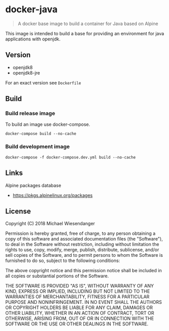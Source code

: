 # docker-java

> A docker base image to build a container for Java based on Alpine

This image is intended to build a base for providing an environment for java applications with openjdk.

## Version

* openjdk8
* openjdk8-jre

For an exact version see `Dockerfile`

## Build

### Build release image

To build an image use docker-compose.

```
docker-compose build --no-cache
```

### Build development image

```
docker-compose -f docker-compose.dev.yml build --no-cache
```

## Links

Alpine packages database
- https://pkgs.alpinelinux.org/packages

## License

Copyright (C) 2018 Michael Wiesendanger

Permission is hereby granted, free of charge, to any person obtaining
a copy of this software and associated documentation files (the
"Software"), to deal in the Software without restriction, including
without limitation the rights to use, copy, modify, merge, publish,
distribute, sublicense, and/or sell copies of the Software, and to
permit persons to whom the Software is furnished to do so, subject to
the following conditions:

The above copyright notice and this permission notice shall be
included in all copies or substantial portions of the Software.

THE SOFTWARE IS PROVIDED "AS IS", WITHOUT WARRANTY OF ANY KIND,
EXPRESS OR IMPLIED, INCLUDING BUT NOT LIMITED TO THE WARRANTIES OF
MERCHANTABILITY, FITNESS FOR A PARTICULAR PURPOSE AND
NONINFRINGEMENT. IN NO EVENT SHALL THE AUTHORS OR COPYRIGHT HOLDERS BE
LIABLE FOR ANY CLAIM, DAMAGES OR OTHER LIABILITY, WHETHER IN AN ACTION
OF CONTRACT, TORT OR OTHERWISE, ARISING FROM, OUT OF OR IN CONNECTION
WITH THE SOFTWARE OR THE USE OR OTHER DEALINGS IN THE SOFTWARE.
